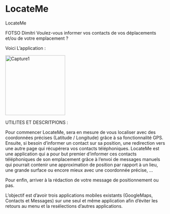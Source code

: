 # LocateMe
LocateMe

FOTSO Dimitri
Voulez-vous informer vos contacts de vos déplacements et/ou de votre emplacement ?


Voici L’application :

  
<img width="188" alt="Capture1" src="https://user-images.githubusercontent.com/47142356/70948267-59449100-205b-11ea-9af4-6fd3c3df73f1.PNG">



UTILITES ET DESCRITPIONS :
 	 
Pour commencer LocateMe, sera en mesure de vous localiser avec des coordonnées précises (Latitude / Longitude) grâce à sa fonctionnalité GPS.	Ensuite, si besoin d’informer un contact sur sa position, une redirection vers une autre page qui récupérera vos contacts téléphoniques. 
LocateMe est une application qui a pour but premier d’informer ces contacts téléphoniques de son emplacement grâce à l’envoi de messages manuels qui pourrait contenir une approximation de position par rapport à un lieu, une grande surface ou encore mieux avec une coordonnée précise, ...





 
Pour enfin, arriver à la rédaction de votre message de positionnement ou pas.
















L’objectif est d’avoir trois applications mobiles existants (GoogleMaps, Contacts et Messages) sur une seul et même application afin d’éviter les retours au menu et la resélections d’autres applications.







